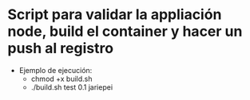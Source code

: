 # Script para validar la appliación node, build el container y hacer un push al registro

- Ejemplo de ejecución:
  - chmod +x build.sh
  - ./build.sh test 0.1 jariepei
